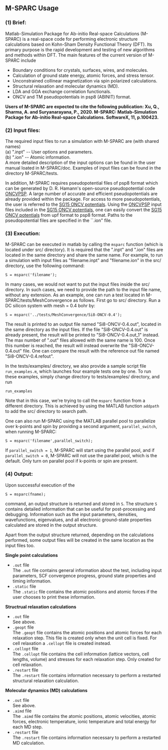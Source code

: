 ## M-SPARC Usage  
### (1) Brief:  
Matlab-Simulation Package for Ab-initio Real-space Calculations (M-SPARC) is a real-space code for performing electronic structure calculations based on Kohn-Sham Density Functional Theory (DFT). Its primary purpose is the rapid development and testing of new algorithms and methods within DFT. The main features of the current version of M-SPARC include  

* Boundary conditions for crystals, surfaces, wires, and molecules.  
* Calculation of ground state energy, atomic forces, and stress tensor.  
* Unconstrained collinear magnetization via spin polarized calculations.  
* Structural relaxation and molecular dynamics (MD).  
* LDA and GGA exchange correlation functionals.  
* ONCV and TM pseudopotentials in psp8 (ABINIT) format.  

**Users of M-SPARC are expected to cite the following publication: Xu, Q., Sharma, A. and Suryanarayana, P., 2020. M-SPARC: Matlab-Simulation Package for Ab-initio Real-space Calculations. SoftwareX, 11, p.100423.**

### (2) Input files:  
The required input files to run a simulation with M-SPARC are (with shared names)  
(a) ".inpt" -- User options and parameters.  
(b) ".ion"  -- Atomic information.  
A more detailed description of the input options can be found in the user manual loated in M-SPARC/doc. Examples of input files can be found in the directory M-SPARC/tests. 

In addition, M-SPARC requires pseudopotential files of psp8 format which can be generated by D. R. Hamann's open-source pseudopotential code [ONCVPSP](http://www.mat-simresearch.com/). A large number of accurate and efficient pseudopotentials are already provided within the package. For access to more pseudopotentials, the user is referred to the [SG15 ONCV potentials](http://www.quantum-simulation.org/potentials/sg15_oncv/). Using the [ONCVPSP](http://www.mat-simresearch.com/) input files included in the [SG15 ONCV potentials](http://www.quantum-simulation.org/potentials/sg15_oncv/), one can easily convert the [SG15 ONCV potentials](http://www.quantum-simulation.org/potentials/sg15_oncv/) from upf format to psp8 format. Paths to the pseudopotential files are specified in the ``.ion" file.

### (3) Execution:  
M-SPARC can be executed in matlab by calling the `msparc` function (which is located under src/ directory). It is required that the ".inpt" and ".ion" files are located in the same directory and share the same name. For example, to run a simulation with input files as "filename.inpt" and "filename.ion" in the src/ directory, use the following command:  
```
S = msparc('filename');
```
In many cases, we would not want to put the input files inside the src/ directory. In such cases, we need to provide the path to the input file name, without any extension. As an example, one can run a test located in M-SPARC/tests/MeshConvergence as follows. First go to src/ directory. Run a DC silicon system with mesh = 0.4 bohr by:  

```
S = msparc('../tests/MeshConvergence/Si8-ONCV-0.4');
```
The result is printed to an output file named "Si8-ONCV-0.4.out", located in the same directory as the input files. If the file "Si8-ONCV-0.4.out" is already present, the result will be printed to "Si8-ONCV-0.4.out_1" instead. The max number of ".out" files allowed with the same name is 100. Once this number is reached, the result will instead overwrite the "Si8-ONCV-0.4.out" file. One can compare the result with the reference out file named "Si8-ONCV-0.4.refout".  

In the tests/examples/ directory, we also provide a sample script file `run_examples.m`, which launches four example tests one by one. To run these examples, simply change directory to tests/examples/ directory, and run 
```
run_examples
```
Note that in this case, we're trying to call the `msparc` function from a different directory. This is achieved by using the MATLAB function `addpath` to add the src/ directory to search path.

One can also run M-SPARC using the MATLAB parallel pool to parallelize over k-points and spin by providing a second argument, `parallel_switch`, when running M-SPARC:  
```
S = msparc('filename',parallel_switch);
```
If `parallel_switch = 1`, M-SPARC will start using the parallel pool, and if `parallel_switch = 0`, M-SPARC will not use the parallel pool, which is the default. Only turn on parallel pool if k-points or spin are present.

### (4) Output:

Upon successful execution of the  
```
S = msparc(fname);
```
command, an output structure is returned and stored in `S`. The structure `S` contains detailed information that can be useful for post-processing and debugging. Information such as the input parameters, densities, wavefunctions, eigenvalues, and all electronic ground-state properties calculated are stored in the output structure.

Apart from the output structure returned, depending on the calculations performed, some output files will be created in the same location as the input files too. 

**Single point calculations**

- `.out` file  
The `.out` file contains general information about the test, including input parameters, SCF convergence progress, ground state properties and timing information.
- `.static` file  
The `.static` file contains the atomic positions and atomic forces if the user chooses to print these information.

**Structrual relaxation calculations**
- `.out` file  
See above.
- `.geopt` file  
The `.geopt` file contains the atomic positions and atomic forces for each relaxation step. This file is created only when the unit cell is fixed. For cell relaxation a `.cellopt` file is created instead.
- `.cellopt` file  
The `.cellopt` file contains the cell information (lattice vectors, cell lengths, volume) and stresses for each relaxation step. Only created for cell relaxation.
- `.restart` file  
The `.restart` file contains information necessary to perform a restarted structural relaxation calculation. 

**Molecular dynamics (MD) calculations**

- `.out` file  
See above.
- `.aimd` file  
The `.aimd` file contains the atomic positions, atomic velocities, atomic forces, electronic temperature, ionic temperature and total energy for each MD step.
- `.restart` file  
The `.restart` file contains information necessary to perform a restarted MD calculation. 
